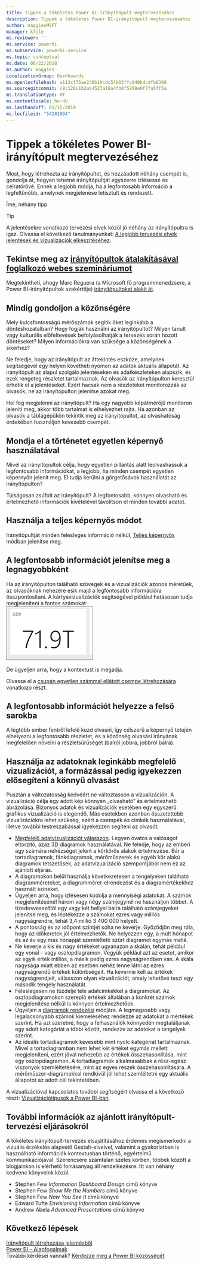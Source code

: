 ```yaml
---
title: Tippek a tökéletes Power BI-irányítópult megtervezéséhez
description: Tippek a tökéletes Power BI-irányítópult megtervezéséhez
author: maggiesMSFT
manager: kfile
ms.reviewer: ''
ms.service: powerbi
ms.subservice: powerbi-service
ms.topic: conceptual
ms.date: 06/22/2018
ms.author: maggies
LocalizationGroup: Dashboards
ms.openlocfilehash: a113cf75ae238b19cdc54b03ffc049bdcdfb8368
ms.sourcegitcommit: c8c126c1b2ab4527a16a4fb8f5208e0f7fa5ff5a
ms.translationtype: HT
ms.contentlocale: hu-HU
ms.lasthandoff: 01/15/2019
ms.locfileid: "54281804"
---
```

# <a name="tips-for-designing-a-great-power-bi-dashboard"></a>Tippek a tökéletes Power BI-irányítópult megtervezéséhez
Most, hogy létrehozta az irányítópultot, és hozzáadott néhány csempét is, gondolja át, hogyan tehetné irányítópultját egyszerre ízlésessé és célratörővé. Ennek a legjobb módja, ha a legfontosabb információ a legfeltűnőbb, amelynek megjelenése letisztult és rendezett.

Íme, néhány tipp.

> [!TIP]
> A jelentésekre vonatkozó tervezési elvek közül jó néhány az irányítópultra is igaz.  Olvassa el következő tanulmányunkat: [A legjobb tervezési elvek jelentések és vizualizációk elkészítéséhez](visuals/power-bi-visualization-best-practices.md).
>
>

## <a name="watch-the-dashboard-makeover-webinarhttpsinfomicrosoftcomco-powerbi-wbnr-fy16-05may-12-dashboard-makeover-registrationhtml"></a>Tekintse meg az [irányítópultok átalakításával foglalkozó webes szemináriumot](https://info.microsoft.com/CO-PowerBI-WBNR-FY16-05May-12-Dashboard-Makeover-Registration.html)
Megtekintheti, ahogy Marc Reguera (a Microsoft fő programmenedzsere, a Power BI-irányítópultok szakértője) [irányítópultokat alakít át](https://info.microsoft.com/CO-PowerBI-WBNR-FY16-05May-12-Dashboard-Makeover-Registration.html).

## <a name="consider-your-audience"></a>Mindig gondoljon a közönségére
Mely kulcsfontosságú mérőszámok segítik őket leginkább a döntéshozatalban? Hogy fogják használni az irányítópultot? Milyen tanult vagy kulturális előfeltevések befolyásolhatják a tervezés során hozott döntéseket? Milyen információkra van szüksége a közönségének a sikerhez?

Ne feledje, hogy az irányítópult az áttekintés eszköze, amelynek segítségével egy helyen követheti nyomon az adatok aktuális állapotát. Az irányítópult az alapul szolgáló jelentéseken és adatkészleteken alapszik, és ezek rengeteg részletet tartalmaznak. Az olvasók az irányítópulton keresztül érhetik el a jelentéseket. Ezért hacsak nem a részleteket monitorozzák az olvasók, ne az irányítópulton jelenítse azokat meg.

Hol fog megjelenni az irányítópult? Ha egy nagyobb képátmérőjű monitoron jeleníti meg, akkor több tartalmat is elhelyezhet rajta. Ha azonban az olvasók a táblagépükön tekintik meg az irányítópultot, az olvashatóság érdekében használjon kevesebb csempét.

## <a name="tell-a-story-and-keep-it-to-one-screen"></a>Mondja el a történetet egyetlen képernyő használatával
Mivel az irányítópultok célja, hogy egyetlen pillantás alatt leolvashassuk a legfontosabb információkat, a legjobb, ha minden csempét egyetlen képernyőn jelenít meg. El tudja kerülni a görgetősávok használatát az irányítópulton?

Túlságosan zsúfolt az irányítópult?  A legfontosabb, könnyen olvasható és értelmezhető információk kivételével távolítson el minden további adatot.

## <a name="make-use-of-full-screen-mode"></a>Használja a teljes képernyős módot
Irányítópultját minden felesleges információ nélkül, [Teljes képernyős](consumer/end-user-focus.md) módban jelenítse meg.

## <a name="make-the-most-important-information-biggest"></a>A legfontosabb információt jelenítse meg a legnagyobbként
Ha az irányítópulton található szövegek és a vizualizációk azonos méretűek, az olvasóknak nehezére esik majd a legfontosabb információra összpontosítani. A kártyavizualizációk segítségével például hatásosan tudja megjeleníteni a fontos számokat:  
![Kártyavizualizáció](media/service-dashboards-design-tips/pbi_card.png)

De ügyeljen arra, hogy a kontextust is megadja.  

Olvassa el a [csupán egyetlen számmal ellátott csempe létrehozására](visuals/power-bi-visualization-card.md) vonatkozó részt.

## <a name="put-the-most-important-information-in-the-upper-corner"></a>A legfontosabb információt helyezze a felső sarokba
A legtöbb ember fentről lefelé kezd olvasni, így célszerű a képernyő tetején elhelyezni a legfontosabb részletet, és a közönség olvasási irányának megfelelően növelni a részletsűrűséget (balról jobbra, jobbról balra).

## <a name="use-the-right-visualization-for-the-data-and-format-it-for-easy-reading"></a>Használja az adatoknak leginkább megfelelő vizualizációt, a formázással pedig igyekezzen elősegíteni a könnyű olvasást
Pusztán a változatosság kedvéért ne változtasson a vizualizáción.  A vizualizáció célja egy adott kép könnyen „olvasható” és értelmezhető ábrázolása.  Bizonyos adatok és vizualizációk esetében egy egyszerű grafikus vizualizáció is elegendő. Más esetekben azonban összetettebb vizualizációkra lehet szükség, ezért a csempék és címkék használatával, illetve további testreszabással igyekezzen segíteni az olvasót.  

* [Megfelelő adatvizualizációt válasszon](https://www.youtube.com/watch?v=-tdkUYrzrio). Legyen óvatos a valóságot eltorzító, azaz 3D diagramok használatával. Ne feledje, hogy az emberi agy számára nehézséget jelent a körkörös alakok értelmezése. Bár a tortadiagramok, fánkdiagramok, mérőműszerek és egyéb kör alakú diagramok tetszetősek, az adatvizualizáció szempontjából nem ez az ajánlott eljárás.
* A diagramokon belül használja következetesen a tengelyeken található diagramméreteket, a diagramméret-elrendezést és a diagramértékekhez használt színeket.
* Ügyeljen arra, hogy ízlésesen kódolja a mennyiségi adatokat. A számok megjelenítésénél három vagy négy számjegynél ne használjon többet. A tizedesvesszőtől egy vagy két hellyel balra található számjegyeket jelenítse meg, és léptékezze a számokat ezres vagy milliós nagyságrendre, tehát 3,4 millió 3 400 000 helyett.
* A pontosság és az időpont szintjét soha ne keverje. Győződjön meg róla, hogy az időkeretek jól értelmezhetők.  Ne helyezzen egy, a múlt hónapot és az év egy más hónapját szemléltető szűrt diagramot egymás mellé.
* Ne keverje a kis és nagy értékeket ugyanazon a skálán, tehát például egy vonal - vagy oszlopdiagramon.  Vegyük például azt az esetet, amikor az egyik érték milliós, a másik pedig ezres nagyságrendben van.  A skála nagysága miatt ebben az esetben nehéz lenne látni az ezres nagyságrendű értékek különbségeit.  Ha kevernie kell az értékek nagyságrendjeit, válasszon olyan vizualizációt, amely lehetővé teszi egy második tengely használatát.
* Feleslegesen ne tűzdelje tele adatcímkékkel a diagramokat. Az oszlopdiagramokon szereplő értékek általában a konkrét számok megjelenítése nélkül is könnyen értelmezhetőek.
* Ügyeljen a [diagramok rendezési](consumer/end-user-change-sort.md) módjára.  A legmagasabb vagy legalacsonyabb számok kiemeléséhez rendezze az adatokat a mértékek szerint.  Ha azt szeretné, hogy a felhasználók könnyedén megtaláljanak egy adott kategóriát a többi között, rendezze az adatokat a tengelyek szerint.  
* Az ideális tortadiagramok kevesebb mint nyolc kategóriát tartalmaznak. Mivel a tortadiagramban nem lehet két értéket egymás mellett megjeleníteni, ezért jóval nehezebb az értékek összehasonlítása, mint egy oszlopdiagramon. A tortadiagramok alkalmasabbak a rész-egész viszonyok szemléltetésére, mint az egyes részek összehasonlítására. A mérőműszer-diagramokkal rendkívül jól lehet szemléltetni egy aktuális állapotot az adott cél tekintetében.

A vizualizációval kapcsolatos további segítségért olvassa el a következő részt: [Vizualizációtípusok a Power BI-ban](visuals/power-bi-visualization-types-for-reports-and-q-and-a.md).  

## <a name="learning-more-about-best-practice-dashboard-design"></a>További információk az ajánlott irányítópult-tervezési eljárásokról
A tökéletes irányítópult-tervezés elsajátításához érdemes megismerkedni a vizuális érzékelés alapvető Gestalt-elveivel, valamint a gyakorlatban is használható információk kontextusban történő, egyértelmű kommunikációjával. Szerencsére számtalan széles körben, többek között a blogjainkon is elérhető forrásanyag áll rendelkezésre. Itt van néhány kedvenc könyveink közül:

* Stephen Few *Information Dashboard Design* című könyve  
* Stephen Few *Show Me the Numbers* című könyve  
* Stephen Few *Now You See It* című könyve  
* Edward Tufte *Envisioning Information* című könyve  
* Andrew Abela *Advanced Presentations* című könyve   

## <a name="next-steps"></a>Következő lépések
[Irányítópult létrehozása jelentésből](service-dashboard-create.md)  
[Power BI – Alapfogalmak](consumer/end-user-basic-concepts.md)  
További kérdései vannak? [Kérdezze meg a Power BI közösségét](http://community.powerbi.com/)
